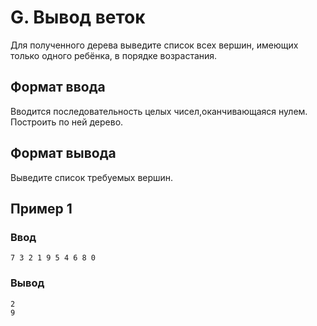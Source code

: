 # G. Вывод веток

Для полученного дерева выведите список всех вершин, имеющих только одного ребёнка, в порядке возрастания.

## Формат ввода

Вводится последовательность целых чисел,оканчивающаяся нулем. Построить по ней дерево.

## Формат вывода

Выведите список требуемых вершин.

## Пример 1

### Ввод

    7 3 2 1 9 5 4 6 8 0

### Вывод

    2
    9



